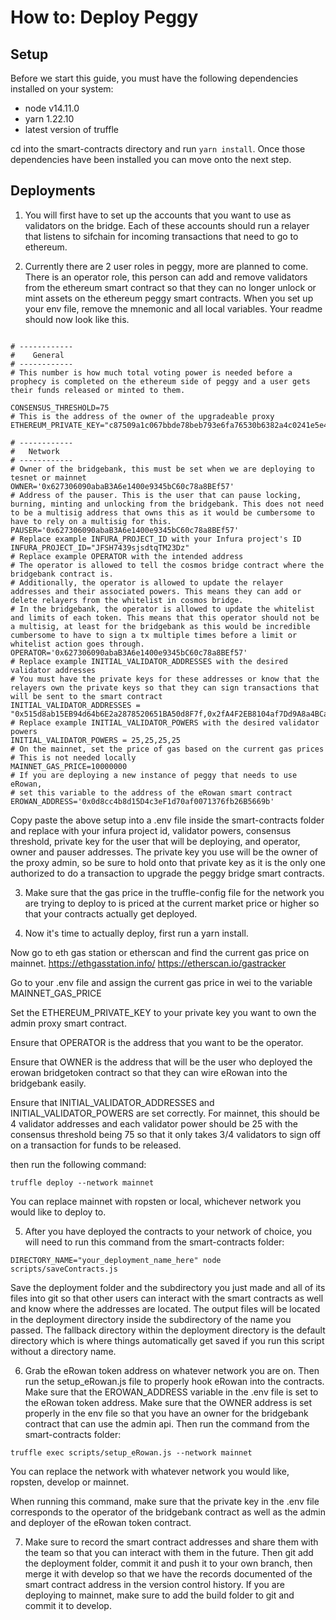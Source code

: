 # How to: Deploy Peggy

## Setup
Before we start this guide, you must have the following dependencies installed on your system:
- node v14.11.0
- yarn 1.22.10
- latest version of truffle

cd into the smart-contracts directory and run ```yarn install```. Once those dependencies have been installed you can move onto the next step.

## Deployments

1. You will first have to set up the accounts that you want to use as validators on the bridge. Each of these accounts should run a relayer that listens to sifchain for incoming transactions that need to go to ethereum.

2. Currently there are 2 user roles in peggy, more are planned to come. There is an operator role, this person can add and remove validators from the ethereum smart contract so that they can no longer unlock or mint assets on the ethereum peggy smart contracts. When you set up your env file, remove the mnemonic and all local variables. Your readme should now look like this.

```

# ------------
#    General
# ------------
# This number is how much total voting power is needed before a prophecy is completed on the ethereum side of peggy and a user gets their funds released or minted to them.

CONSENSUS_THRESHOLD=75
# This is the address of the owner of the upgradeable proxy
ETHEREUM_PRIVATE_KEY="c87509a1c067bbde78beb793e6fa76530b6382a4c0241e5e4a9ec0a0f44dc0d3"

# ------------
#   Network
# ------------
# Owner of the bridgebank, this must be set when we are deploying to tesnet or mainnet
OWNER='0x627306090abaB3A6e1400e9345bC60c78a8BEf57'
# Address of the pauser. This is the user that can pause locking, burning, minting and unlocking from the bridgebank. This does not need to be a multisig address that owns this as it would be cumbersome to have to rely on a multisig for this.
PAUSER='0x627306090abaB3A6e1400e9345bC60c78a8BEf57'
# Replace example INFURA_PROJECT_ID with your Infura project's ID
INFURA_PROJECT_ID="JFSH7439sjsdtqTM23Dz"
# Replace example OPERATOR with the intended address
# The operator is allowed to tell the cosmos bridge contract where the bridgebank contract is.
# Additionally, the operator is allowed to update the relayer addresses and their associated powers. This means they can add or delete relayers from the whitelist in cosmos bridge.
# In the bridgebank, the operator is allowed to update the whitelist and limits of each token. This means that this operator should not be a multisig, at least for the bridgebank as this would be incredible cumbersome to have to sign a tx multiple times before a limit or whitelist action goes through.
OPERATOR='0x627306090abaB3A6e1400e9345bC60c78a8BEf57'
# Replace example INITIAL_VALIDATOR_ADDRESSES with the desired validator addresses
# You must have the private keys for these addresses or know that the relayers own the private keys so that they can sign transactions that will be sent to the smart contract
INITIAL_VALIDATOR_ADDRESSES = "0x515d8ab15EB94d64b6E2a2878520651BA50d8F7f,0x2fA4F2EB8104af7Dd9A8a4BCa573b6757877F4f8,0x6119c0D7c840038F61E7167b674212A1df5c73E8,0x7B8f616ecf0cE23E0d8564E90c5038a0D8862e58"
# Replace example INITIAL_VALIDATOR_POWERS with the desired validator powers
INITIAL_VALIDATOR_POWERS = 25,25,25,25
# On the mainnet, set the price of gas based on the current gas prices
# This is not needed locally
MAINNET_GAS_PRICE=10000000
# If you are deploying a new instance of peggy that needs to use eRowan,
# set this variable to the address of the eRowan smart contract
EROWAN_ADDRESS='0x0d8cc4b8d15D4c3eF1d70af0071376fb26B5669b'
```

Copy paste the above setup into a .env file inside the smart-contracts folder and replace with your infura project id, validator powers, consensus threshold, private key for the user that will be deploying, and operator, owner and pauser addresses. The private key you use will be the owner of the proxy admin, so be sure to hold onto that private key as it is the only one authorized to do a transaction to upgrade the peggy bridge smart contracts.

3. Make sure that the gas price in the truffle-config file for the network you are trying to deploy to is priced at the current market price or higher so that your contracts actually get deployed.

4. Now it's time to actually deploy, first run a yarn install.

Now go to eth gas station or etherscan and find the current gas price on mainnet.
https://ethgasstation.info/
https://etherscan.io/gastracker

Go to your .env file and assign the current gas price in wei to the variable MAINNET_GAS_PRICE

Set the ETHEREUM_PRIVATE_KEY to your private key you want to own the admin proxy smart contract.

Ensure that OPERATOR is the address that you want to be the operator.

Ensure that OWNER is the address that will be the user who deployed the erowan bridgetoken contract so that they can wire eRowan into the bridgebank easily.

Ensure that INITIAL_VALIDATOR_ADDRESSES and INITIAL_VALIDATOR_POWERS are set correctly. For mainnet, this should be 4 validator addresses and each validator power should be 25 with the consensus threshold being 75 so that it only takes 3/4 validators to sign off on a transaction for funds to be released.

then run the following command:
```
truffle deploy --network mainnet
```
You can replace mainnet with ropsten or local, whichever network you would like to deploy to.

5. After you have deployed the contracts to your network of choice, you will need to run this command from the smart-contracts folder:
```
DIRECTORY_NAME="your_deployment_name_here" node scripts/saveContracts.js
```
Save the deployment folder and the subdirectory you just made and all of its files into git so that other users can interact with the smart contracts as well and know where the addresses are located. The output files will be located in the deployment directory inside the subdirectory of the name you passed. The fallback directory within the deployment directory is the default directory which is where things automatically get saved if you run this script without a directory name.

6. Grab the eRowan token address on whatever network you are on. Then run the setup_eRowan.js file to properly hook eRowan into the contracts. Make sure that the EROWAN_ADDRESS variable in the .env file is set to the eRowan token address. Make sure that the OWNER address is set properly in the env file so that you have an owner for the bridgebank contract that can use the admin api. Then run the command from the smart-contracts folder:
```
truffle exec scripts/setup_eRowan.js --network mainnet
```

You can replace the network with whatever network you would like, ropsten, develop or mainnet.

When running this command, make sure that the private key in the .env file corresponds to the operator of the bridgebank contract as well as the admin and deployer of the eRowan token contract.

7. Make sure to record the smart contract addresses and share them with the team so that you can interact with them in the future. Then git add the deployment folder, commit it and push it to your own branch, then merge it with develop so that we have the records documented of the smart contract address in the version control history. If you are deploying to mainnet, make sure to add the build folder to git and commit it to develop.

